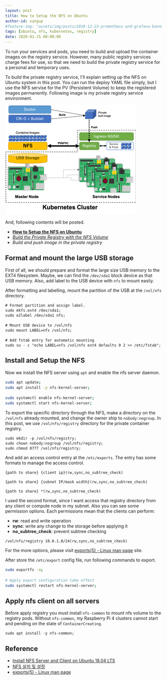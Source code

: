 ```yaml
---
layout: post
title: How to Setup the NFS on Ubuntu
author-id: sungup
#feature-img: "assets/img/posts/2019-12-23-prometheus-and-grafana-banner.jpeg"
tags: [ubuntu, nfs, kubernetes, registry]
date: 2020-01-15 00:00:00
---
```


To run your services and pods, you need to build and upload the container
images on the registry service. However, many public registry services
charge fees for use, so that we need to build the private registry service for
a personal and temporary uses.

To build the private registry service, I'll explain setting up the NFS on
Ubuntu system in this post. You can run the deploy YAML file simply, but I use
the NFS servise for the PV (Persistent Volume) to keep the registered images
permanently. Following image is my private registry service environment.

![nfs-01]

And, following contents will be posted.

- **[How to Setup the NFS on Ubuntu]**
- *[Build the Private Registry with the NFS Volume]*
- *Build and push image in the private registry*

## Format and mount the large USB storage

First of all, we should prepare and format the large size USB memory to the
EXT4 filesystem. Maybe, we can find the `/dev/sda1` block device as that USB
memory. Also, add label to the USB device with `nfs` to mount easily.

After formatting and labelling, mount the partition of the USB at the
`/vol/nfs` directory.

```shell
# Format partition and assign label.
sudo mkfs.ext4 /dev/sda1;
sudo e2label /dev/sda1 nfs;

# Mount USB device to /vol/nfs
sudo mount LABEL=nfs /vol/nfs;

# Add fstab entry for automatic mounting
sudo su - c "echo LABEL=nfs /vol/nfs ext4 defaults 0 2 >> /etc/fstab";
```

## Install and Setup the NFS

Now we install the NFS server using `apt` and enable the nfs server daemon.

```bash
sudo apt update;
sudo apt install -y nfs-kernel-server;

sudo systemctl enable nfs-kernel-server;
sudo systemctl start nfs-kernel-server;
```

To export the specific directory through the NFS, make a directory on the
`/vol/nfs` already mounted, and change the owner ship to `nobody:nogroup`.
In this post, we use `/vol/nfs/registry` directory for the private container
registry.

```shell
sudo mkdir -p /vol/nfs/registry;
sudo chown nobody:nogroup /vol/nfs/registry;
sudo chmod 0777 /vol/nfs/registry;
```

And add an access control entry at the `/etc/exports`. The entry has some
formats to manage the access control.

```text
{path to share} {client ip}(rw,sync,no_subtree_check)
```

```text
{path to share} {subnet IP/mask width}(rw,sync,no_subtree_check)
```

```text
{path to share} *(rw,sync,no_subtree_check)
```

I used the second format, since I want access that registry directory from any
client or compute node in my subnet. Also you can see some permission options.
Each permissions mean that the clients can perform:

- **rw**: read and write operation
- **sync**: write any change to the storage before applying it
- **no_subtree_check**: prevent subtree checking

```text
/vol/nfs/registry 10.0.1.0/24(rw,sync,no_subtree_check)
```

For the more options, please visit [exports(5) - Linux man page] site.

After store the `/etc/export` config file, run following commands to export.

```bash
sudo exportfs -a;

# Apply export configuration take effect
sudo systemctl restart nfs-kernel-server;
```

## Apply nfs client on all servers

Before apply registry you must install `nfs-common` to mount nfs volume to the
registry pods. Without `nfs-common`, my Raspberry Pi 4 clusters cannot start
and pending on the state of `ContainerCreating`.

```shell
sudo apt install -y nfs-common;
```

## Reference

- [Install NFS Server and Client on Ubuntu 18.04 LTS]
- [NFS 설치 및 설정]
- [exports(5) - Linux man page]

[Install NFS Server and Client on Ubuntu 18.04 LTS]: https://vitux.com/install-nfs-server-and-client-on-ubuntu/
[NFS 설치 및 설정]: https://darksoulstory.tistory.com/9
[exports(5) - Linux man page]: https://linux.die.net/man/5/exports

[How to Setup the NFS on Ubuntu]: /2020/01/15/How-to-Setup-the-NFS-on-Ubuntu.html
[Build the Private Registry with the NFS Volume]: /2020/01/19/Build-the-Private-Registry-with-the-NFS-Volume.html

[nfs-01]: /assets/img/posts/2020-01-13-nfs-01.png
